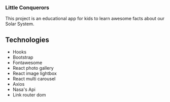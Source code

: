 ### Little Conquerors

This project is an educational app for kids to learn awesome facts about our Solar System.

## Technologies

- Hooks
- Bootstrap
- Fontawesome
- React photo gallery
- React image lightbox
- React multi carousel
- Axios
- Nasa's Api
- Link router dom
